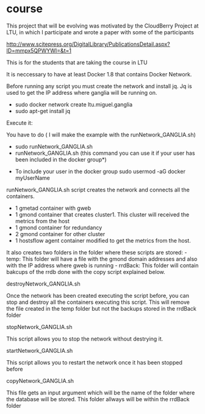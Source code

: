 # course
This project that will be evolving was motivated by the CloudBerry Project at LTU, in which I participate and wrote a paper with some of the participants

http://www.scitepress.org/DigitalLibrary/PublicationsDetail.aspx?ID=mmpx5QPWYWI=&t=1

This is for the students that are taking the course in LTU


It is neccessary to have at least Docker 1.8 that contains Docker Network.

Before running any script you must create the network and install jq. Jq is used to get the IP address where ganglia will be running on.

  - sudo docker network create ltu.miguel.ganglia
  - sudo apt-get install jq

Execute it:

You have to do ( I will make the example with the runNetwork_GANGLIA.sh)

  - sudo runNetwork_GANGLIA.sh
  - runNetwork_GANGLIA.sh (this command you can use it if your user has been included in the docker group*)


* To include your user in the docker group
    sudo usermod -aG docker myUserName

runNetwork_GANGLIA.sh script creates the network and connects all the containers. 

  - 1 gmetad container with gweb
  - 1 gmond container that creates cluster1. This cluster will received the metrics from the host
  - 1 gmond container for redundancy
  - 2 gmond container for other cluster
  - 1 hostsflow agent container modified to get the metrics from the host.
   
  It also creates two folders in the folder where these scripts are stored:
    - temp: This folder will have a file with the gmond domain addresses and also with the IP address where gweb is running
    - rrdBack: This folder will contain bakcups of the rrdb done with the copy script explained below.

destroyNetwork_GANGLIA.sh

  Once the network has been created executing the script before, you can stop and destroy all the containers executing this script. This will remove the file created in the temp folder but not the backups stored in the rrdBack folder
  
stopNetwork_GANGLIA.sh

 This script allows you to stop the network without destrying it.
 
startNetwork_GANGLIA.sh

  This script allows you to restart the network once it has been stopped before
  
copyNetwork_GANGLIA.sh

  This file gets an input argument which will be the name of the folder where the database will be stored. This folder allways will be within the rrdBack folder


